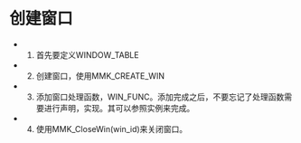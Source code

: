 # 创建窗口

  * 1. 首先要定义WINDOW\_TABLE
  * 2. 创建窗口，使用MMK\_CREATE\_WIN
  * 3. 添加窗口处理函数，WIN\_FUNC。添加完成之后，不要忘记了处理函数需要进行声明，实现。其可以参照实例来完成。
  * 4. 使用MMK\_CloseWin(win\_id)来关闭窗口。

